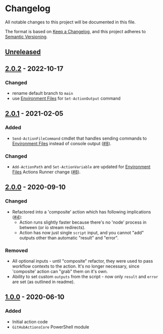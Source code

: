 # Changelog

All notable changes to this project will be documented in this file.

The format is based on [Keep a Changelog](https://keepachangelog.com/en/1.0.0/),
and this project adheres to [Semantic Versioning](https://semver.org/spec/v2.0.0.html).

## [Unreleased]

## [2.0.2] - 2022-10-17

### Changed
* rename default branch to `main`
* use [Environment Files] for `Set-ActionOutput` command

## [2.0.1] - 2021-02-05

### Added
- `Send-ActionFileCommand` cmdlet that handles sending commands to [Environment Files] instead of console output ([#8]).

### Changed
- `Add-ActionPath` and `Set-ActionVariable` are updated for [Environment Files] Actions Runner change ([#8]).

[Environment Files]: https://docs.github.com/en/actions/reference/workflow-commands-for-github-actions#environment-files
[#8]: https://github.com/Amadevus/pwsh-script/pull/8

## [2.0.0] - 2020-09-10

### Changed
- Refactored into a 'composite' action which has following implications ([#4]):
  - Action runs slightly faster because there's no 'node' process in between (or io stream redirects).
  - Action has now just single `script` input, and you cannot "add" outputs other than automatic "result" and "error".

### Removed
- All optional inputs - until "composite" refactor, they were used to pass workflow contexts to the action.
  It's no longer necessary, since 'composite' action can "grab" them on it's own.
- Ability to set custom `outputs` from the script - now only `result` and `error` are set (as outlined in readme).

[#4]: https://github.com/Amadevus/pwsh-script/pull/4

## [1.0.0] - 2020-06-10

### Added
- Initial action code
- `GitHubActionsCore` PowerShell module

[Unreleased]: https://github.com/Amadevus/pwsh-script/compare/v2.0.2...HEAD
[2.0.2]: https://github.com/Amadevus/pwsh-script/compare/v2.0.1...v2.0.2
[2.0.1]: https://github.com/Amadevus/pwsh-script/compare/v2.0.0...v2.0.1
[2.0.0]: https://github.com/Amadevus/pwsh-script/compare/v1.0.0...v2.0.0
[1.0.0]: https://github.com/Amadevus/pwsh-script/releases/tag/v1.0.0
